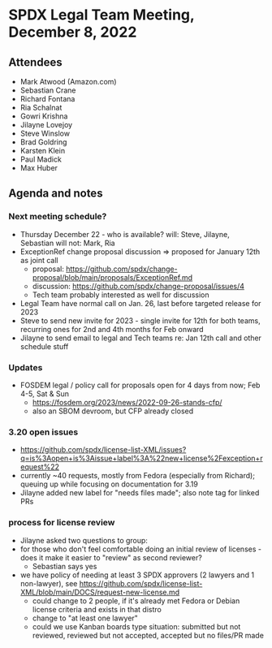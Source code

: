 # SPDX Legal Team Meeting, December 8, 2022

## Attendees
* Mark Atwood (Amazon.com)
* Sebastian Crane
* Richard Fontana
* Ria Schalnat
* Gowri Krishna
* Jilayne Lovejoy
* Steve Winslow
* Brad Goldring
* Karsten Klein
* Paul Madick
* Max Huber

## Agenda and notes

### Next meeting schedule?
* Thursday December 22 - who is available?
will: Steve, Jilayne, Sebastian
will not: Mark, Ria
* ExceptionRef change proposal discussion => proposed for January 12th as joint call
  * proposal: https://github.com/spdx/change-proposal/blob/main/proposals/ExceptionRef.md
  * discussion: https://github.com/spdx/change-proposal/issues/4
  * Tech team probably interested as well for discussion
* Legal Team have normal call on Jan. 26, last before targeted release for 2023
* Steve to send new invite for 2023 - single invite for 12th for both teams, recurring ones for 2nd and 4th months for Feb onward
* Jilayne to send email to legal and Tech teams re: Jan 12th call and other schedule stuff

### Updates
* FOSDEM legal / policy call for proposals open for 4 days from now; Feb 4-5, Sat & Sun
  * https://fosdem.org/2023/news/2022-09-26-stands-cfp/
  * also an SBOM devroom, but CFP already closed

### 3.20 open issues
* https://github.com/spdx/license-list-XML/issues?q=is%3Aopen+is%3Aissue+label%3A%22new+license%2Fexception+request%22
* currently ~40 requests, mostly from Fedora (especially from Richard); queuing up while focusing on documentation for 3.19
* Jilayne added new label for "needs files made"; also note tag for linked PRs

### process for license review
* Jilayne asked two questions to group:
* for those who don't feel comfortable doing an initial review of licenses - does it make it easier to "review" as second reviewer?
  * Sebastian says yes
* we have policy of needing at least 3 SPDX approvers (2 lawyers and 1 non-lawyer), see https://github.com/spdx/license-list-XML/blob/main/DOCS/request-new-license.md 
  * could change to 2 people, if it's already met Fedora or Debian license criteria and exists in that distro
  * change to "at least one lawyer"
  * could we use Kanban boards type situation: submitted but not reviewed, reviewed but not accepted, accepted but no files/PR made

